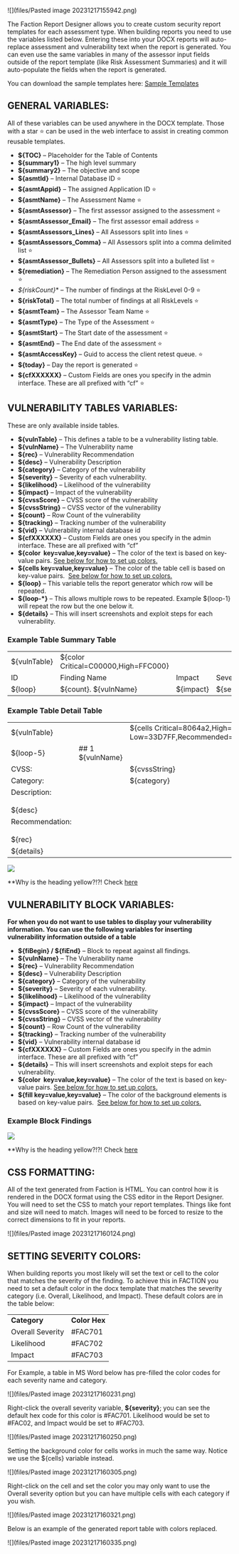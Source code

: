 ![](files/Pasted image 20231217155942.png)

The Faction Report Designer allows you to create custom security report templates for each assessment type. When building reports you need to use the variables listed below. Entering these into your DOCX reports will auto-replace assessment and vulnerability text when the report is generated. You can even use the same variables in many of the assessor input fields outside of the report template (like Risk Assessment Summaries) and it will auto-populate the fields when the report is generated.

You can download the sample templates here:
 [Sample Templates](https://github.com/factionsecurity/report_templates) 
 
## GENERAL VARIABLES:

All of these variables can be used anywhere in the DOCX template. Those with a star ⭐️ can be used in the web interface to assist in creating common reusable templates.

- **${TOC}** – Placeholder for the Table of Contents
- **${summary1}** – The high level summary
- **${summary2}** – The objective and scope
- **${asmtId}** – Internal Database ID ⭐️
- **${asmtAppid}** – The assigned Application ID ⭐️
- **${asmtName}** – The Assessment Name ⭐️
- **${asmtAssessor}** – The first assessor assigned to the assessment ⭐️
- **${asmtAssessor_Email}** – The first assessor email address ⭐️
- **${asmtAssessors_Lines}** – All Assessors split into lines ⭐️
- **${asmtAssessors_Comma}** – All Assessors split into a comma delimited list ⭐️
- **${asmtAssessor_Bullets}** – All Assessors split into a bulleted list ⭐️
- **${remediation}** – The Remediation Person assigned to the assessment ⭐️
- **${riskCount*}** – The number of findings at the RiskLevel 0-9 ⭐️
- **${riskTotal}** – The total number of findings at all RiskLevels ⭐️
- **${asmtTeam}** – The Assessor Team Name ⭐️
- **${asmtType}** – The Type of the Assessment ⭐️
- **${asmtStart}** – The Start date of the assessment ⭐️
- **${asmtEnd}** – The End date of the assessment ⭐️
- **${asmtAccessKey}** – Guid to access the client retest queue. ⭐️
- **${today}** – Day the report is generated ⭐️
- **${cfXXXXXX}** – Custom Fields are ones you specify in the admin interface. These are all prefixed with “cf” ⭐️

## VULNERABILITY TABLES VARIABLES:

These are only available inside tables.

- **${vulnTable}** – This defines a table to be a vulnerability listing table.
- **${vulnName}** – The Vulnerability name
- **${rec}** – Vulnerability Recommendation
- **${desc}** – Vulnerability Description
- **${category}** – Category of the vulnerability
- **${severity}** – Severity of each vulnerability.
- **${likelihood}** – Likelihood of the vulnerability
- **${impact}** – Impact of the vulnerability
- **${cvssScore}** – CVSS score of the vulnerability
- **${cvssString}** – CVSS vector of the vulnerability
- **${count}** – Row Count of the vulnerability
- **${tracking}** – Tracking number of the vulnerability
- **${vid}** – Vulnerability internal database id
- **${cfXXXXXX}** – Custom Fields are ones you specify in the admin interface. These are all prefixed with “cf”
- **${color  key=value,key=value}** – The color of the text is based on key-value pairs. [See below for how to set up colors.](https://docs.factionsecurity.com/Custom%20Security%20Report%20Templates/#setting-severity-colors)
- **${cells key=value,key=value}** – The color of the table cell is based on key-value pairs.  [See below for how to set up colors.](https://docs.factionsecurity.com/Custom%20Security%20Report%20Templates/#setting-severity-colors)
- **${loop}** – This variable tells the report generator which row will be repeated.
- **${loop-*}** – This allows multiple rows to be repeated. Example ${loop-1} will repeat the row but the one below it.
- **${details}** – This will insert screenshots and exploit steps for each vulnerability.
  
### Example Table Summary Table

|   |   |   |   |
|---|---|---|---|
|${vulnTable}|${color Critical=C00000,High=FFC000}|||
|ID|Finding Name|Impact|Severity|
|${loop}|${count}. ${vulnName}|${impact}|${severity}|

### Example Table Detail Table

|   |   |   |   |
|---|---|---|---|
|${vulnTable}|   |${cells Critical=8064a2,High=c0504d,Medium=e68e00, Low=33D7FF,Recommended=081417,Informational=657376}|   |
|${loop-5}|## 1  ${vulnName}|   |${severity}|
|CVSS:|   |${cvssString}|${cvssScore}|
|Category:|   |${category}|   |
|Description:<br><br>${desc}|   |   |   |
|Recommendation:<br><br>${rec}|   |   |   |
|${details}|   |   |   |

![](files/Pasted%20image%2020240227161500.png)

**Why is the heading yellow?!?! Check [here](/Custom%20Security%20Report%20Templates/#setting-severity-colors)



## VULNERABILITY BLOCK VARIABLES:  
**For when you do not want to use tables to display your vulnerability information. You can use the following variables for inserting vulnerability information outside of a table**

- **${fiBegin} / ${fiEnd}** – Block to repeat against all findings.
- **${vulnName}** – The Vulnerability name
- **${rec}** – Vulnerability Recommendation
- **${desc}** – Vulnerability Description
- **${category}** – Category of the vulnerability
- **${severity}** – Severity of each vulnerability.
- **${likelihood}** – Likelihood of the vulnerability
- **${impact}** – Impact of the vulnerability
- **${cvssScore}** – CVSS score of the vulnerability
- **${cvssString}** – CVSS vector of the vulnerability
- **${count}** – Row Count of the vulnerability
- **${tracking}** – Tracking number of the vulnerability
- **${vid}** – Vulnerability internal database id
- **${cfXXXXXX}** – Custom Fields are ones you specify in the admin interface. These are all prefixed with “cf”
- **${details}** – This will insert screenshots and exploit steps for each vulnerability.
- **${color  key=value,key=value}** – The color of the text is based on key-value pairs. [See below for how to set up colors.](https://docs.factionsecurity.com/Custom%20Security%20Report%20Templates/#setting-severity-colors)
- **${fill key=value,key=value}** – The color of the background elements is based on key-value pairs.  [See below for how to set up colors.](https://docs.factionsecurity.com/Custom%20Security%20Report%20Templates/#setting-severity-colors)

### Example Block Findings

![](files/Pasted%20image%2020240227160631.png)

**Why is the heading yellow?!?! Check [here](/Custom%20Security%20Report%20Templates/#setting-severity-colors)


## CSS FORMATTING:

All of the text generated from Faction is HTML. You can control how it is rendered in the DOCX format using the CSS editor in the Report Designer. You will need to set the CSS to match your report templates. Things like font and size will need to match. Images will need to be forced to resize to the correct dimensions to fit in your reports.

![](files/Pasted image 20231217160124.png)

## SETTING SEVERITY COLORS:

When building reports you most likely will set the text or cell to the color that matches the severity of the finding. To achieve this in FACTION you need to set a default color in the docx template that matches the severity category (i.e. Overall, Likelihood, and Impact). These default colors are in the table below:

|   |   |
|---|---|
|**Category**|**Color Hex**|
|Overall Severity|#FAC701|
|Likelihood|#FAC702|
|Impact|#FAC703|

For Example, a table in MS Word below has pre-filled the color codes for each severity name and category.

![](files/Pasted image 20231217160231.png)

Right-click the overall severity variable, **${severity}**; you can see the default hex code for this color is #FAC701. Likelihood would be set to #FAC02, and Impact would be set to #FAC703.

![](files/Pasted image 20231217160250.png)

Setting the background color for cells works in much the same way. Notice we use the ${cells} variable instead.

![](files/Pasted image 20231217160305.png)

Right-click on the cell and set the color you may only want to use the Overall severity option but you can have multiple cells with each category if you wish.

![](files/Pasted image 20231217160321.png)

Below is an example of the generated report table with colors replaced.

![](files/Pasted image 20231217160335.png)
